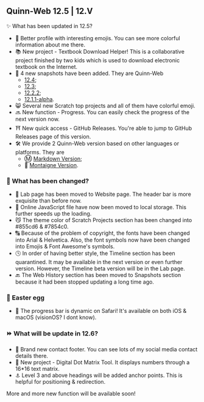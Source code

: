 ## Quinn-Web 12.5 | 12.Ⅴ

✨ What has been updated in 12.5?

* 🤣 Better profile with interesting emojis. You can see more colorful information about me there.
* 📚 New project - Textbook Download Helper! This is a collaborative project finished by two kids which is used to download electronic textbook on the Internet.
* 📸 4 new snapshots have been added. They are Quinn-Web
  * [12.4](https://quinn0823.github.io/snapshot-12.4);
  * [12.3](https://quinn0823.github.io/snapshot-12.3);
  * [12.2.2](https://quinn0823.github.io/snapshot-12.2.2);
  * [12.1.1-alpha](https://quinn0823.github.io/snapshot-12.1.1-alpha).
* 😸 Several new Scratch top projects and all of them have colorful emoji.
* 🔜 New function - Progress. You can easily check the progress of the next version now.
* ⛩️ New quick access - GitHub Releases. You're able to jump to GitHub Releases page of this version.
* 🛠️ We provide 2 Quinn-Web version based on other languages or platforms. They are
  * Ⓜ️ [Markdown Version](https://quinn0823.github.io/markdown/index.md);
  * 📝 [Montaigne Version](https://quinn0823.montaigne.io/).

### 🔧 What has been changed?

* 🧬 Lab page has been moved to Website page. The header bar is more exquisite than before now.
* 🚀 Online JavaScript file have now been moved to local storage. This further speeds up the loading.
* 😼 The theme color of Scratch Projects section has been changed into #855cd6 & #7854c0.
* 🔠 Because of the problem of copyright, the fonts have been changed into Arial & Helvetica. Also, the font symbols now have been changed into Emojis & Font Awesome's symbols.
* 🕓 In order of having better style, the Timeline section has been quarantined. It may be available in the next version or even further version. However, the Timeline beta version will be in the Lab page.
* 🔙 The Web History section has been moved to Snapshots section because it had been stopped updating a long time ago.

### 🥚 Easter egg

* 🐎 The progress bar is dynamic on Safari! It's available on both iOS & macOS (visionOS? I dont know).

### ⏩ What will be update in 12.6?

* 🪪 Brand new contact footer. You can see lots of my social media contact details there.
* 🔢 New project - Digital Dot Matrix Tool. It displays numbers through a 16*16 text matrix.
* ⚓️ Level 3 and above headings will be added anchor points. This is helpful for positioning & redirection.

More and more new function will be available soon!
